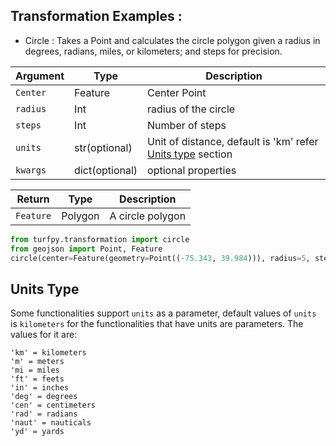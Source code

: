 ## Transformation Examples :
* Circle : Takes a Point and calculates the circle polygon given a radius in degrees, radians, miles, or kilometers; and steps for precision.

| Argument| Type | Description|
| -------   |------ | ----------- |
| `Center`  |Feature  | Center Point |
| `radius`  |Int    | radius of the circle |
| `steps`   |Int    | Number of steps |
| `units`   |str(optional) | Unit of distance, default is 'km' refer [Units type](#units-type) section |
| `kwargs`  |dict(optional) | optional properties |

| Return  | Type | Description |
| ------- | ------ | ----------- |
| `Feature`  | Polygon  | A circle polygon |

```python
from turfpy.transformation import circle
from geojson import Point, Feature
circle(center=Feature(geometry=Point((-75.343, 39.984))), radius=5, steps=10)
```

## Units Type
Some functionalities support `units` as a parameter, default values of `units` is `kilometers` for the functionalities that have units are parameters. The values for it are:
```text
'km' = kilometers
'm' = meters
'mi = miles
'ft' = feets
'in' = inches
'deg' = degrees
'cen' = centimeters
'rad' = radians
'naut' = nauticals
'yd' = yards
```